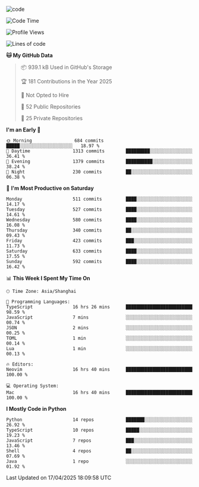 
<!--
**liuyaanng/liuyaanng** is a ✨ _special_ ✨ repository because its `README.md` (this file) appears on your GitHub profile.

Here are some ideas to get you started:

- 🔭 I’m currently working on ...
- 🌱 I’m currently learning ...
- 👯 I’m looking to collaborate on ...
- 🤔 I’m looking for help with ...
- 💬 Ask me about ...
- 📫 How to reach me: ...
- 😄 Pronouns: ...
- ⚡ Fun fact: ...
-->


![code](https://cdn.jsdelivr.net/gh/liuyaanng/liuyaanng@1.0/code.gif) 

<!--START_SECTION:waka-->
![Code Time](http://img.shields.io/badge/Code%20Time-1%2C359%20hrs%202%20mins-blue)

![Profile Views](http://img.shields.io/badge/Profile%20Views-0-blue)

![Lines of code](https://img.shields.io/badge/From%20Hello%20World%20I%27ve%20Written-21.0%20million%20lines%20of%20code-blue)

**🐱 My GitHub Data** 

> 📦 939.1 kB Used in GitHub's Storage 
 > 
> 🏆 181 Contributions in the Year 2025
 > 
> 🚫 Not Opted to Hire
 > 
> 📜 52 Public Repositories 
 > 
> 🔑 25 Private Repositories 
 > 
**I'm an Early 🐤** 

```text
🌞 Morning                684 commits         █████░░░░░░░░░░░░░░░░░░░░   18.97 % 
🌆 Daytime                1313 commits        █████████░░░░░░░░░░░░░░░░   36.41 % 
🌃 Evening                1379 commits        ██████████░░░░░░░░░░░░░░░   38.24 % 
🌙 Night                  230 commits         ██░░░░░░░░░░░░░░░░░░░░░░░   06.38 % 
```
📅 **I'm Most Productive on Saturday** 

```text
Monday                   511 commits         ████░░░░░░░░░░░░░░░░░░░░░   14.17 % 
Tuesday                  527 commits         ████░░░░░░░░░░░░░░░░░░░░░   14.61 % 
Wednesday                580 commits         ████░░░░░░░░░░░░░░░░░░░░░   16.08 % 
Thursday                 340 commits         ██░░░░░░░░░░░░░░░░░░░░░░░   09.43 % 
Friday                   423 commits         ███░░░░░░░░░░░░░░░░░░░░░░   11.73 % 
Saturday                 633 commits         ████░░░░░░░░░░░░░░░░░░░░░   17.55 % 
Sunday                   592 commits         ████░░░░░░░░░░░░░░░░░░░░░   16.42 % 
```


📊 **This Week I Spent My Time On** 

```text
🕑︎ Time Zone: Asia/Shanghai

💬 Programming Languages: 
TypeScript               16 hrs 26 mins      █████████████████████████   98.59 % 
JavaScript               7 mins              ░░░░░░░░░░░░░░░░░░░░░░░░░   00.74 % 
JSON                     2 mins              ░░░░░░░░░░░░░░░░░░░░░░░░░   00.25 % 
TOML                     1 min               ░░░░░░░░░░░░░░░░░░░░░░░░░   00.14 % 
Lua                      1 min               ░░░░░░░░░░░░░░░░░░░░░░░░░   00.13 % 

🔥 Editors: 
Neovim                   16 hrs 40 mins      █████████████████████████   100.00 % 

💻 Operating System: 
Mac                      16 hrs 40 mins      █████████████████████████   100.00 % 
```

**I Mostly Code in Python** 

```text
Python                   14 repos            ███████░░░░░░░░░░░░░░░░░░   26.92 % 
TypeScript               10 repos            █████░░░░░░░░░░░░░░░░░░░░   19.23 % 
JavaScript               7 repos             ███░░░░░░░░░░░░░░░░░░░░░░   13.46 % 
Shell                    4 repos             ██░░░░░░░░░░░░░░░░░░░░░░░   07.69 % 
Java                     1 repo              ░░░░░░░░░░░░░░░░░░░░░░░░░   01.92 % 
```




 Last Updated on 17/04/2025 18:09:58 UTC
<!--END_SECTION:waka-->
